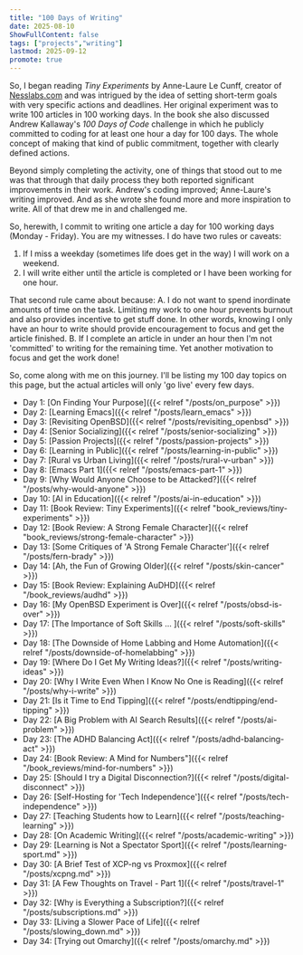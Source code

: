 ```yaml
---
title: "100 Days of Writing"
date: 2025-08-10
ShowFullContent: false
tags: ["projects","writing"]
lastmod: 2025-09-12
promote: true
---
```

So, I began reading _Tiny Experiments_ by Anne-Laure Le Cunff, creator of [Nesslabs.com](https://www.nesslabs.com) and was intrigued by the idea of setting short-term goals with very specific actions and deadlines.  Her original experiment was to write 100 articles in 100 working days.  In the book she also discussed Andrew Kallaway's _100 Days of Code_ challenge in which he publicly committed to coding for at least one hour a day for 100 days.  The whole concept of making that kind of public commitment, together with clearly defined actions. 

Beyond simply completing the activity, one of things that stood out to me was that through that daily process they both reported significant improvements in their work. Andrew's coding improved; Anne-Laure's writing improved. And as she wrote she found more and more inspiration to write. All of that drew me in and challenged me. 

So, herewith, I commit to writing one article a day for 100 working days (Monday - Friday). You are my witnesses. 
I do have two rules or caveats:
1. If I miss a weekday (sometimes life does get in the way) I will work on a weekend.
2. I will write either until the article is completed or I have been working for one hour.

That second rule came about because:
A. I do not want to spend inordinate amounts of time on the task.  Limiting my work to one hour prevents burnout and also provides incentive to get stuff done. In other words, knowing I only have an hour to write should provide encouragement to focus and get the article finished.
B. If I complete an article in under an hour then I'm not 'committed' to writing for the remaining time. Yet another motivation to focus and get the work done!

So, come along with me on this journey. I'll be listing my 100 day topics on this page, but the actual articles will only 'go live' every few days.

* Day 1: [On Finding Your Purpose]({{< relref "/posts/on_purpose" >}})
* Day 2: [Learning Emacs]({{< relref "/posts/learn_emacs" >}})
* Day 3: [Revisiting OpenBSD]({{< relref "/posts/revisiting_openbsd" >}})
* Day 4: [Senior Socializing]({{< relref "/posts/senior-socializing" >}})
* Day 5: [Passion Projects]({{< relref "/posts/passion-projects" >}})
* Day 6: [Learning in Public]({{< relref "/posts/learning-in-public" >}})
* Day 7: [Rural vs Urban Living]({{< relref "/posts/rural-v-urban" >}})
* Day 8: [Emacs Part 1]({{< relref "/posts/emacs-part-1" >}})
* Day 9: [Why Would Anyone Choose to be Attacked?]({{< relref "/posts/why-would-anyone" >}})
* Day 10: [AI in Education]({{< relref "/posts/ai-in-education" >}})
* Day 11: [Book Review: Tiny Experiments]({{< relref "book_reviews/tiny-experiments" >}})
* Day 12: [Book Review: A Strong Female Character]({{< relref "book_reviews/strong-female-character" >}})
* Day 13: [Some Critiques of 'A Strong Female Character']({{< relref "/posts/fern-brady" >}})
* Day 14: [Ah, the Fun of Growing Older]({{< relref "/posts/skin-cancer" >}})
* Day 15: [Book Review: Explaining AuDHD]({{< relref "/book_reviews/audhd" >}})
* Day 16: [My OpenBSD Experiment is Over]({{< relref "/posts/obsd-is-over" >}})
* Day 17: [The Importance of Soft Skills ... ]({{< relref "/posts/soft-skills" >}})
* Day 18: [The Downside of Home Labbing and Home Automation]({{< relref "/posts/downside-of-homelabbing" >}})
* Day 19: [Where Do I Get My Writing Ideas?]({{< relref "/posts/writing-ideas" >}})
* Day 20: [Why I Write Even When I Know No One is Reading]({{< relref "/posts/why-i-write" >}})
* Day 21: [Is it Time to End Tipping]({{< relref "/posts/endtipping/end-tipping" >}})
* Day 22: [A Big Problem with AI Search Results]({{< relref "/posts/ai-problem" >}}) 
* Day 23: [The ADHD Balancing Act]({{< relref "/posts/adhd-balancing-act" >}})
* Day 24: [Book Review: A Mind for Numbers"]({{< relref "/book_reviews/mind-for-numbers" >}})
* Day 25: [Should I try a Digital Disconnection?]({{< relref "/posts/digital-disconnect" >}})
* Day 26: [Self-Hosting for 'Tech Independence']({{< relref "/posts/tech-independence" >}})
* Day 27: [Teaching Students how to Learn]({{< relref "/posts/teaching-learning" >}})
* Day 28: [On Academic Writing]({{< relref "/posts/academic-writing" >}})
* Day 29: [Learning is Not a Spectator Sport]({{< relref "/posts/learning-sport.md" >}})
* Day 30: [A Brief Test of XCP-ng vs Proxmox]({{< relref "/posts/xcpng.md" >}})
* Day 31: [A Few Thoughts on Travel - Part 1]({{< relref "/posts/travel-1" >}})
* Day 32: [Why is Everything a Subscription?]({{< relref "/posts/subscriptions.md" >}})
* Day 33: [Living a Slower Pace of Life]({{< relref "/posts/slowing_down.md" >}})
* Day 34: [Trying out Omarchy]({{< relref "/posts/omarchy.md" >}})
